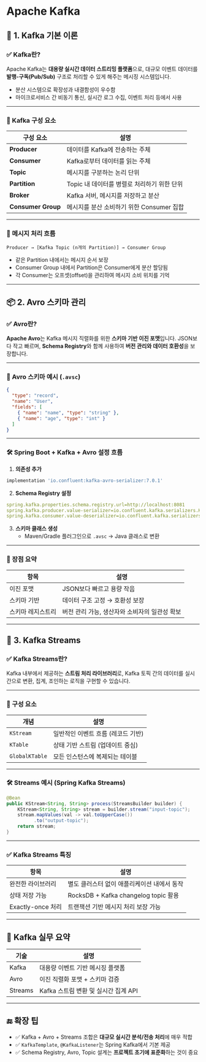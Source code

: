 # Apache Kafka

## 📌 1. Kafka 기본 이론

### ✅ Kafka란?

Apache Kafka는 **대용량 실시간 데이터 스트리밍 플랫폼**으로, 대규모 이벤트 데이터를 **발행-구독(Pub/Sub)** 구조로 처리할 수 있게 해주는 메시징 시스템입니다.

- 분산 시스템으로 확장성과 내결함성이 우수함
- 마이크로서비스 간 비동기 통신, 실시간 로그 수집, 이벤트 처리 등에서 사용

---

### 🧱 Kafka 구성 요소

| 구성 요소          | 설명                                        |
| ------------------ | ------------------------------------------- |
| **Producer**       | 데이터를 Kafka에 전송하는 주체              |
| **Consumer**       | Kafka로부터 데이터를 읽는 주체              |
| **Topic**          | 메시지를 구분하는 논리 단위                 |
| **Partition**      | Topic 내 데이터를 병렬로 처리하기 위한 단위 |
| **Broker**         | Kafka 서버, 메시지를 저장하고 분산          |
| **Consumer Group** | 메시지를 분산 소비하기 위한 Consumer 집합   |

---

### 🔁 메시지 처리 흐름

```plaintext
Producer → [Kafka Topic (n개의 Partition)] → Consumer Group
```

- 같은 Partition 내에서는 메시지 순서 보장
- Consumer Group 내에서 Partition은 Consumer에게 분산 할당됨
- 각 Consumer는 오프셋(offset)을 관리하여 메시지 소비 위치를 기억

---

## 📦 2. Avro 스키마 관리

### ✅ Avro란?

**Apache Avro**는 Kafka 메시지 직렬화를 위한 **스키마 기반 이진 포맷**입니다. JSON보다 작고 빠르며, **Schema Registry**와 함께 사용하여 **버전 관리와 데이터 호환성**을 보장합니다.

---

### 🧩 Avro 스키마 예시 (`.avsc`)

```json
{
  "type": "record",
  "name": "User",
  "fields": [
    { "name": "name", "type": "string" },
    { "name": "age", "type": "int" }
  ]
}
```

---

### 🛠 Spring Boot + Kafka + Avro 설정 흐름

1. **의존성 추가**

```groovy
implementation 'io.confluent:kafka-avro-serializer:7.0.1'
```

2. **Schema Registry 설정**

```yaml
spring.kafka.properties.schema.registry.url=http://localhost:8081
spring.kafka.producer.value-serializer=io.confluent.kafka.serializers.KafkaAvroSerializer
spring.kafka.consumer.value-deserializer=io.confluent.kafka.serializers.KafkaAvroDeserializer
```

3. **스키마 클래스 생성**
   - Maven/Gradle 플러그인으로 `.avsc` → Java 클래스로 변환

---

### 📌 장점 요약

| 항목              | 설명                                          |
| ----------------- | --------------------------------------------- |
| 이진 포맷         | JSON보다 빠르고 용량 작음                     |
| 스키마 기반       | 데이터 구조 고정 → 호환성 보장                |
| 스키마 레지스트리 | 버전 관리 가능, 생산자와 소비자의 일관성 확보 |

---

## 🔄 3. Kafka Streams

### ✅ Kafka Streams란?

Kafka 내부에서 제공하는 **스트림 처리 라이브러리**로, Kafka 토픽 간의 데이터를 실시간으로 변환, 집계, 조인하는 로직을 구현할 수 있습니다.

---

### 🧩 구성 요소

| 개념           | 설명                               |
| -------------- | ---------------------------------- |
| `KStream`      | 일반적인 이벤트 흐름 (레코드 기반) |
| `KTable`       | 상태 기반 스트림 (업데이트 중심)   |
| `GlobalKTable` | 모든 인스턴스에 복제되는 테이블    |

---

### 🛠 Streams 예시 (Spring Kafka Streams)

```java
@Bean
public KStream<String, String> process(StreamsBuilder builder) {
    KStream<String, String> stream = builder.stream("input-topic");
    stream.mapValues(val -> val.toUpperCase())
          .to("output-topic");
    return stream;
}
```

---

### ✅ Kafka Streams 특징

| 항목              | 설명                                        |
| ----------------- | ------------------------------------------- |
| 완전한 라이브러리 | 별도 클러스터 없이 애플리케이션 내에서 동작 |
| 상태 저장 가능    | RocksDB + Kafka changelog topic 활용        |
| Exactly-once 처리 | 트랜잭션 기반 메시지 처리 보장 가능         |

---

## 🧠 Kafka 실무 요약

| 기술    | 설명                                 |
| ------- | ------------------------------------ |
| Kafka   | 대용량 이벤트 기반 메시징 플랫폼     |
| Avro    | 이진 직렬화 포맷 + 스키마 검증       |
| Streams | Kafka 스트림 변환 및 실시간 집계 API |

---

## 🔚 확장 팁

- ✅ Kafka + Avro + Streams 조합은 **대규모 실시간 분석/전송 처리**에 매우 적합
- ✅ `KafkaTemplate`, `@KafkaListener`는 Spring Kafka에서 기본 제공
- ✅ Schema Registry, Avro, Topic 설계는 **프로젝트 초기에 표준화**하는 것이 중요
